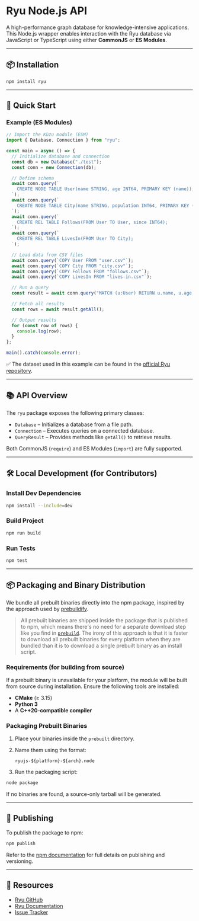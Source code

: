 
# Ryu Node.js API

A high-performance graph database for knowledge-intensive applications. This Node.js wrapper enables interaction with the Ryu database via JavaScript or TypeScript using either **CommonJS** or **ES Modules**.

---

## 📦 Installation

```bash
npm install ryu
```

---

## 🚀 Quick Start

### Example (ES Modules)

```js
// Import the Kùzu module (ESM)
import { Database, Connection } from "ryu";

const main = async () => {
  // Initialize database and connection
  const db = new Database("./test");
  const conn = new Connection(db);

  // Define schema
  await conn.query(`
    CREATE NODE TABLE User(name STRING, age INT64, PRIMARY KEY (name));
  `);
  await conn.query(`
    CREATE NODE TABLE City(name STRING, population INT64, PRIMARY KEY (name));
  `);
  await conn.query(`
    CREATE REL TABLE Follows(FROM User TO User, since INT64);
  `);
  await conn.query(`
    CREATE REL TABLE LivesIn(FROM User TO City);
  `);

  // Load data from CSV files
  await conn.query(`COPY User FROM "user.csv"`);
  await conn.query(`COPY City FROM "city.csv"`);
  await conn.query(`COPY Follows FROM "follows.csv"`);
  await conn.query(`COPY LivesIn FROM "lives-in.csv"`);

  // Run a query
  const result = await conn.query("MATCH (u:User) RETURN u.name, u.age;");

  // Fetch all results
  const rows = await result.getAll();

  // Output results
  for (const row of rows) {
    console.log(row);
  }
};

main().catch(console.error);
```
 ✅ The dataset used in this example can be found in the [official Ryu repository](https://github.com/ryugraph/ryu/tree/master/dataset/demo-db/csv).

---

## 📚 API Overview

The `ryu` package exposes the following primary classes:

* `Database` – Initializes a database from a file path.
* `Connection` – Executes queries on a connected database.
* `QueryResult` – Provides methods like `getAll()` to retrieve results.

Both CommonJS (`require`) and ES Modules (`import`) are fully supported.

---

## 🛠️ Local Development (for Contributors)

### Install Dev Dependencies

```bash
npm install --include=dev
```

### Build Project

```bash
npm run build
```

### Run Tests

```bash
npm test
```

---

## 📦 Packaging and Binary Distribution

We bundle all prebuilt binaries directly into the npm package, inspired by the approach used by [prebuildify](https://github.com/prebuild/prebuildify).

>  All prebuilt binaries are shipped inside the package that is published to npm, which means there's no need for a separate download step like you find in [`prebuild`](https://github.com/prebuild/prebuild). The irony of this approach is that it is faster to download all prebuilt binaries for every platform when they are bundled than it is to download a single prebuilt binary as an install script.

### Requirements (for building from source)

If a prebuilt binary is unavailable for your platform, the module will be built from source during installation. Ensure the following tools are installed:

* **CMake** (≥ 3.15)
* **Python 3**
* A **C++20-compatible compiler**

### Packaging Prebuilt Binaries

1. Place your binaries inside the `prebuilt` directory.
2. Name them using the format:

   ```
   ryujs-${platform}-${arch}.node
   ```
3. Run the packaging script:

```bash
node package
```

If no binaries are found, a source-only tarball will be generated.

---

## 🚀 Publishing

To publish the package to npm:

```bash
npm publish
```

Refer to the [npm documentation](https://docs.npmjs.com/cli/v9/commands/npm-publish) for full details on publishing and versioning.

---

## 🔗 Resources

* [Ryu GitHub](https://github.com/ryugraph/ryu)
* [Ryu Documentation](https://docs.ryugraph.com)
* [Issue Tracker](https://github.com/ryugraph/ryu/issues)
